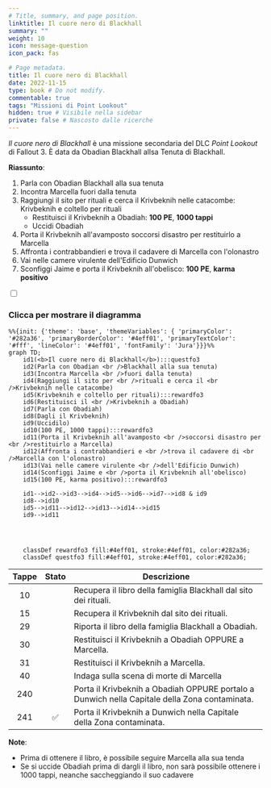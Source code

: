 ```yaml
---
# Title, summary, and page position.
linktitle: Il cuore nero di Blackhall
summary: ""
weight: 10
icon: message-question
icon_pack: fas

# Page metadata.
title: Il cuore nero di Blackhall
date: 2022-11-15
type: book # Do not modify.
commentable: true
tags: "Missioni di Point Lookout"
hidden: true # Visibile nella sidebar
private: false # Nascosto dalle ricerche
---
```



<div class="fo3">

*Il cuore nero di Blackhall* è una missione secondaria del DLC *Point Lookout* di Fallout 3. È data da Obadian Blackhall allsa Tenuta di Blackhall.

**Riassunto**:
1. Parla con Obadian Blackhall alla sua tenuta
2. Incontra Marcella fuori dalla tenuta
3. Raggiungi il sito per rituali e cerca il Krivbeknih nelle catacombe: Krivbeknih e coltello per rituali
   - Restituisci il Krivbeknih a Obadiah: **100 PE**, **1000 tappi**
   - Uccidi Obadiah
4. Porta il Krivbeknih all'avamposto soccorsi disastro per restituirlo a Marcella
5. Affronta i contrabbandieri e trova il cadavere di Marcella con l'olonastro
6. Vai nelle camere virulente dell'Edificio Dunwich
7. Sconfiggi Jaime e porta il Krivbeknih all'obelisco: **100 PE**, **karma positivo**


<section class="chart-collapse">
<input type="checkbox" name="collapse2" id="handle2">
<h3 class="handle">
<label for="handle2">Clicca per mostrare il diagramma</label>
</h3>
<div class="content">

```mermaid
%%{init: {'theme': 'base', 'themeVariables': { 'primaryColor': '#282a36', 'primaryBorderColor': '#4eff01', 'primaryTextColor': '#fff', 'lineColor': '#4eff01', 'fontFamily': 'Jura'}}}%%
graph TD;
    id1(<b>Il cuore nero di Blackhall</b>):::questfo3
    id2(Parla con Obadian <br />Blackhall alla sua tenuta)
    id3(Incontra Marcella <br />fuori dalla tenuta)
    id4(Raggiungi il sito per <br />rituali e cerca il <br />Krivbeknih nelle catacombe)
    id5(Krivbeknih e coltello per rituali):::rewardfo3
    id6(Restituisci il <br />Krivbeknih a Obadiah)
    id7(Parla con Obadiah) 
    id8(Dagli il Krivbeknih)
    id9(Uccidilo)
    id10(100 PE, 1000 tappi):::rewardfo3
    id11(Porta il Krivbeknih all'avamposto <br />soccorsi disastro per <br />restituirlo a Marcella)
    id12(Affronta i contrabbandieri e <br />trova il cadavere di <br />Marcella con l'olonastro)
    id13(Vai nelle camere virulente <br />dell'Edificio Dunwich)
    id14(Sconfiggi Jaime e <br />porta il Krivbeknih all'obelisco) 
    id15(100 PE, karma positivo):::rewardfo3

    id1-->id2-->id3-->id4-->id5-->id6-->id7-->id8 & id9
    id8-->id10
    id5-->id11-->id12-->id13-->id14-->id15
    id9-->id11
    
    
    
    
    classDef rewardfo3 fill:#4eff01, stroke:#4eff01, color:#282a36;
    classDef questfo3 fill:#4eff01, stroke:#4eff01, color:#282a36;
```

</div>
</section>

| Tappe |       Stato        | Descrizione                                                                                   |
|:-----:|:------------------:| --------------------------------------------------------------------------------------------- |
|  10   |                    | Recupera il libro della famiglia Blackhall dal sito dei rituali.                              |
|  15   |                    | Recupera il Krivbeknih dal sito dei rituali.                                                  |
|  29   |                    | Riporta il libro della famiglia Blackhall a Obadiah.                                          |
|  30   |                    | Restituisci il Krivbeknih a Obadiah OPPURE a Marcella.                                        |
|  31   |                    | Restituisci il Krivbeknih a Marcella.                                                         |
|  40   |                    | Indaga sulla scena di morte di Marcella                                                       |
|  240  |                    | Porta il Krivbeknih a Obadiah OPPURE portalo a Dunwich nella Capitale della Zona contaminata. |
|  241  | :white_check_mark: | Porta il Krivbeknih a Dunwich nella Capitale della Zona contaminata.                          |




**Note**:
- Prima di ottenere il libro, è possibile seguire Marcella alla sua tenda 
- Se si uccide Obadiah prima di dargli il libro, non sarà possibile ottenere i 1000 tappi, neanche saccheggiando il suo cadavere 



</div>